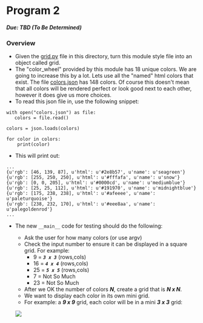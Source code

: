 # Program 2
***Due: TBD (To Be Determined)***

### Overview

- Given the [grid.py](./grid.py) file in this directory, turn this module style file into an object called grid.
- The "color_wheel" provided by this module has 18 unique colors. We are going to increase this by a lot. Lets use all the "named" html colors that exist. The file [colors.json](./colors.json) has 148 colors. Of course this doesn't mean that all colors will be rendered perfect or look good next to each other, however it does give us more choices.
- To read this json file in, use the following snippet:
```
with open("colors.json") as file: 
   colors = file.read()

colors = json.loads(colors)

for color in colors:
    print(color)
```

- This will print out:

```
...
{u'rgb': [46, 139, 87], u'html': u'#2e8b57', u'name': u'seagreen'}
{u'rgb': [255, 250, 250], u'html': u'#fffafa', u'name': u'snow'}
{u'rgb': [0, 0, 205], u'html': u'#0000cd', u'name': u'mediumblue'}
{u'rgb': [25, 25, 112], u'html': u'#191970', u'name': u'midnightblue'}
{u'rgb': [175, 238, 238], u'html': u'#afeeee', u'name': u'paleturquoise'}
{u'rgb': [238, 232, 170], u'html': u'#eee8aa', u'name': u'palegoldenrod'}
...
```

- The new `__main__` code for testing should do the following:
    - Ask the user for how many colors (or use argv)
    - Check the input number to ensure it can be displayed in a square grid. For example:
        - 9 = ***`3 x 3`*** (rows,cols)
        - 16 = ***`4 x 4`*** (rows,cols)
        - 25 = ***`5 x 5`*** (rows,cols)
        - 7 = Not So Much
        - 23 = Not So Much
    - After we OK the number of colors ***N***, create a grid that is ***N x N***. 
    - We want to display each color in its own mini grid.
    - For example: a ***9 x 9*** grid, each color will be in a mini ***3 x 3*** grid:
    
    ![](https://d3vv6lp55qjaqc.cloudfront.net/items/3x0n3t300n1V1C0X2b3u/table9x9_colors.png?X-CloudApp-Visitor-Id=1094421)
